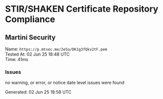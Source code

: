 # STIR/SHAKEN Certificate Repository Compliance

## Martini Security

Name: `https://p.mtsec.me/2e5a/DK1g3fQkv2tF.pem`\
Tested At: 02 Jun 25 18:48 UTC\
Time: 41ms

### Issues

no warning, or error, or notice date level issues were found

Generated: 02 Jun 25 18:58 UTC